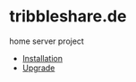 # tribbleshare.de
home server project

* [Installation](docs/01-init.adoc#_software_installation_admin_and_docker_run)
* [Upgrade](docs/01-init.adoc#_upgrade_software_wartung)